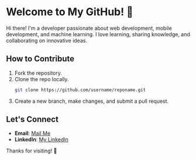 # Welcome to My GitHub! 👋

Hi there! I'm a developer passionate about web development, mobile development, and machine learning. I love learning, sharing knowledge, and collaborating on innovative ideas.

## How to Contribute
1. Fork the repository.
2. Clone the repo locally.
   ```bash
   git clone https://github.com/username/reponame.git
   ```
3. Create a new branch, make changes, and submit a pull request.

## Let's Connect
- **Email**: [Mail Me](mailto:almawahib083@gmail.com)
- **LinkedIn**: [My LinkedIn](https://linkedin.com/in/zulfasulthany)

Thanks for visiting! 🚀
